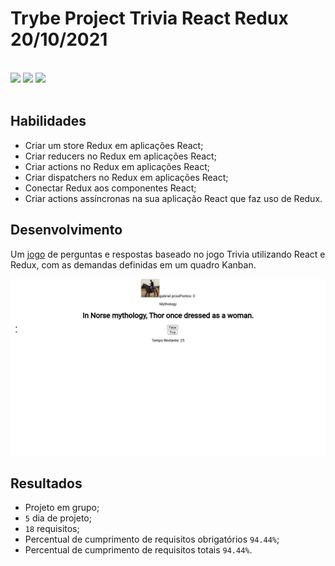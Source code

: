 # Trybe Project Trivia React Redux 20/10/2021
<br>
<div style="display: inline_block">
  <img src="https://img.shields.io/badge/react-0D1117?style=for-the-badge&logo=react&logoColor=61DAFB&logoWidth=20"/>
   <img src="https://img.shields.io/badge/react router-0D1117?style=for-the-badge&logo=reactrouter&logoColor=CA4245&logoWidth=20"/>
  <img src="https://img.shields.io/badge/redux-0D1117?style=for-the-badge&logo=redux&logoColor=764ABC&logoWidth=20"/>
</div>
<br>

## Habilidades

- Criar um store Redux em aplicações React;
- Criar reducers no Redux em aplicações React;
- Criar actions no Redux em aplicações React;
- Criar dispatchers no Redux em aplicações React;
- Conectar Redux aos componentes React;
- Criar actions assíncronas na sua aplicação React que faz uso de Redux.

## Desenvolvimento
Um [jogo](https://weltonthomasferreira.github.io/trybe-project-trivia-react-redux/#/) de perguntas e respostas baseado no jogo Trivia utilizando React e Redux, com as demandas definidas em um quadro Kanban. 

![Imagem do site desenvolvido](./readme/images/trivia-site.png "Site")

## Resultados

- Projeto em grupo;
- `5` dia de projeto;
- `18` requisitos;
- Percentual de cumprimento de requisitos obrigatórios `94.44%`;
- Percentual de cumprimento de requisitos totais `94.44%`.
